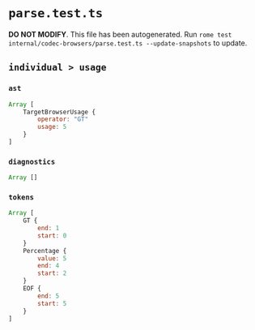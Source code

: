 # `parse.test.ts`

**DO NOT MODIFY**. This file has been autogenerated. Run `rome test internal/codec-browsers/parse.test.ts --update-snapshots` to update.

## `individual > usage`

### `ast`

```javascript
Array [
	TargetBrowserUsage {
		operator: "GT"
		usage: 5
	}
]
```

### `diagnostics`

```javascript
Array []
```

### `tokens`

```javascript
Array [
	GT {
		end: 1
		start: 0
	}
	Percentage {
		value: 5
		end: 4
		start: 2
	}
	EOF {
		end: 5
		start: 5
	}
]
```
